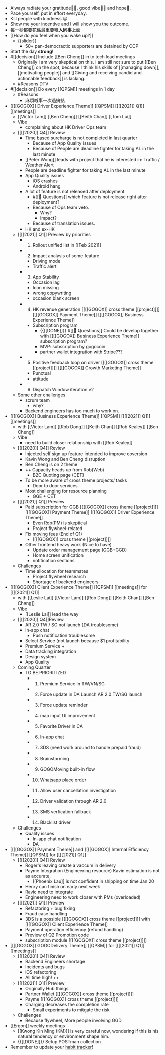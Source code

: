 - Always radiate your gratitude🙏🏻, good vibe👍🏻 and hope🌅.
- Pace yourself, put in effort everyday.
- Kill people with kindness 😉
- Show me your incentive and I will show you the outcome.
- 每一秒都要花係最重要嘅**人同事**上面
- [[How do you feel when you wake up?]]
    - {{slider}}
        - 50+ pan-democractic supporters are detained by CCP
- Start the day **strong**!
- #[[decision]] Include [[Ben Cheng]] in to tech lead meetings
    - Originally I am very skeptical on this. I am still not sure to put [[Ben Cheng]] on the spot, because I think his skills of [[managing down]], [[motivating people]] and [[Giving and receiving candid and actionable feedback]] is lacking.
    - #Reasons DTV
- #[[decision]] Do every [[QPSM]] meetings in 1 day
    - #Reasons
        - 麻煩嘅事一次過搞掂 
- [[[[GOGOX]] Driver Experience Theme]] [[QPSM]] [[[[2021]] Q1]] [[meetings]] 
    - [[Victor Lam]] [[Ben Cheng]] [[Keith Chan]] [[Tom Lui]]
    - Vibe
        - complaining about HK Driver Ops team
    - [[[[2020]] Q4]] Review
        - Time based surcharge is not completed in last quarter
            - Because of App Quality issues
            - Because of People are deadline fighter for taking AL in the last minute
        - [[Peter Wong]] leads with project that he is interested in: Traffic / Weather Alert
        - People are deadline fighter for taking AL in the last minute
        - App Quality issues
            - iOS crashes
            - Android hang
        - A lot of feature is not released after deployment
            - #[[🤔 Questions]] which feature is not release right after deployment?
            - Because of Ops team veto.
                - Why?
                - Impact?
            - Because of translation issues.
        - HK and ex-HK
    - [[[[2021]] Q1]] Preview by priorities
        - 1. Rollout unified list in [[Feb 2021]]
        - 2. Impact analysis of some feature
            - Driving mode
            - Traffic alert
        - 3. App Stability
            - Occasion lag
            - Icon missing
            - wrong copywriting
            - occasion blank screen
        - 4. HK revenue generation [[[[GOGOX]] cross theme [[project]]]] [[[[GOGOX]] Payment Theme]] [[[[GOGOX]] Business Experience Theme]]
            - Subscription program
                - {{[[DONE]]}} #[[🤔 Questions]] Could be develop together with [[[[GOGOX]] Business Experience Theme]] subscription program?
                - MVP: subscription by gogocoin
                - partner wallet integration with Stripe???
        - 5. Positive feedback loop on driver [[[[GOGOX]] cross theme [[project]]]] [[[[GOGOX]] Growth Marketing Theme]]
            - Punctual
            - attitude
        - 6. Dispatch Window iteration v2
    - Some other challenges
        - scrum team
            - why?
        - Backend engineers has too much to work on.
- [[[[GOGOX]] Business Experience Theme]] [[QPSM]] [[[[2021]] Q1]] [[meetings]]
    - with [[Victor Lam]] [[Rob Dong]] [[Keith Chan]] [[Rob Kealey]] [[Ben Cheng]]
    - Vibe
        - need to build closer relationship with [[Rob Kealey]]
    - [[[[2020]] Q4]] Review
        - Injected self sign up feature intended to improve coversion
        - Kavin Wong and Ben Cheng disruption
        - Ben Cheng is on 2 theme
        - ++ Capacity heads up from Rob(Web)
            - B2C Quoting page (CET)
        - To be more aware of cross theme projects/ tasks
            - Door to door services
        - Most challenging for resource planning
            - GGE + CET
    - [[[[2021]] Q1]] Preview
        - Paid subscription for GGB [[[[GOGOX]] cross theme [[project]]]] [[[[GOGOX]] Payment Theme]] [[[[GOGOX]] Driver Experience Theme]]
            - Even Rob(PM) is skeptical
            - Project flywheel-related
        - Fix moving fees (End of Q1)
            - [[[[GOGOX]] cross theme [[project]]]]
        - Other frontend heavy work (Nice to have)
            - Update order management page (GGB+GGD)
            - Home screen unification
            - notification sections
    - Challenges
        - Time allocation for teammates
            - Project flywheel research
            - Shortage of backend engineers
- [[[[GOGOX]] Client Experience Theme]] [[QPSM]] [[meetings]] for [[[[2021]] Q1]]
    - with [[Leslie Lai]] [[Victor Lam]] [[Rob Dong]] [[Keith Chan]] [[Ben Cheng]]
    - Vibe
        - [[Leslie Lai]] lead the way
    - [[[[2020]] Q4]]Review
        - AR 2.0 TW / SG not launch (DA troublesome)
        - In-app chat
            - Push notification troublesome
        - Select Service (not launch because $1 profitability
        - Premium Service +
        - Data tracking integration
        - Design system
        - App Quality
    - Coming Quarter
        - TO BE PRIORITIZED
            - 1. Premium Service in TW/VN/SG
            - 2. Force update in DA Launch AR 2.0 TW/SG launch
            - 3. Force update reminder
            - 4. map input UI improvement
            - 5. Favorite Driver in CA
            - 6. In-app chat
            - 7. 3DS (need work around to handle prepaid fraud)
            - 8. Brainstorming
            - 9. GOGOMoving built-in flow
            - 10. Whatsapp place order
            - 11. Allow user cancellation investigation
            - 12. Driver validation through AR 2.0
            - 13. SMS verfication fallback
            - 14. Blacklist driver
    - Challenges
        - Quality issues 
            - In-app chat notification
            - DA
- [[[[GOGOX]] Payment Theme]] and [[[[GOGOX]] Internal Efficiency Theme]] [[QPSM]] for [[[[2021]] Q1]]
    - [[[[2020]] Q4]] Review
        - Roger's leaving create a vaccum in delivery
        - Payme Integration (Engineering resource) Kavin estimation is not as accurate,
            - [[Phoenix Lau]] is not confident in shipping on time Jan 20
        - Henry can finish on early next week
        - Ravic need to integrate
        - Engineering need to work closer with PMs (overloaded)
    - [[[[2021]] Q1]] Preview
        - Refactoring + bug fixing
        - Fraud case handling
        - 3DS is a possible [[[[GOGOX]] cross theme [[project]]]] with [[[[GOGOX]] Client Experience Theme]]
        - Payment operation efficiency (refund handling)
        - Preview of Q2 Promotion code
        - subscription module [[[[GOGOX]] cross theme [[project]]]]
- [[[[GOGOX]] GOGODelivery Theme]] [[QPSM]] for [[[[2021]] Q1]] [[meetings]]
    - [[[[2020]] Q4]] Review
        - Backend Engineers shortage
        - Incidents and bugs
        - iOS refactoring
        - All time high! ++
    - [[[[2021]] Q1]] Preview
        - Originally Hub things
        - Partner Wallet [[[[GOGOX]] cross theme [[project]]]]
        - Payme [[[[GOGOX]] cross theme [[project]]]]
        - Charging decreases the completion rate
            - Small experiments to mitgate the risk
    - Challenges
        - Because flywheel, More people involving GGD 
- [[Ergon]] weekly meetings
    - [[Kwong Kin Ming (KM)]] is very careful now, wondering if this is his natural tendency or environment shape him.
    - {{[[DONE]]}}  Setup POSTman collection
- Remember to update your [habit tracker](https://docs.google.com/spreadsheets/d/1rVOW_AvAsjRBhm2VjXzHcHkOJ14dviBUIPj3M5xvICs/edit#gid=1376149734)!
